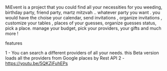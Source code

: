 MiEvent is a project that you could find all your necessities for you weeding, birthday party, friend party, martz mitzvah ..  whatever party you want . you would have the choise your calendar, send invitations , organize invitations , customize your tables , places of your guesses, organize guesses status, pick a place. manage your budget, pick your providers, your gifts and much more !


features 

1 - You can search a different providers of all your needs. this Beta version loads all the providers from Google places by Rest API 
2 - https://youtu.be/5QKZjFuhEPs 
